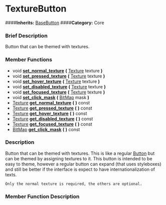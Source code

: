 #  TextureButton  
####**Inherits:** [BaseButton](class_basebutton)
####**Category:** Core

###  Brief Description  
Button that can be themed with textures.

###  Member Functions 
  * void  **[set&#95;normal&#95;texture](#set_normal_texture)**  **(** [Texture](class_texture) texture  **)**
  * void  **[set&#95;pressed&#95;texture](#set_pressed_texture)**  **(** [Texture](class_texture) texture  **)**
  * void  **[set&#95;hover&#95;texture](#set_hover_texture)**  **(** [Texture](class_texture) texture  **)**
  * void  **[set&#95;disabled&#95;texture](#set_disabled_texture)**  **(** [Texture](class_texture) texture  **)**
  * void  **[set&#95;focused&#95;texture](#set_focused_texture)**  **(** [Texture](class_texture) texture  **)**
  * void  **[set&#95;click&#95;mask](#set_click_mask)**  **(** [BitMap](class_bitmap) mask  **)**
  * [Texture](class_texture)  **[get&#95;normal&#95;texture](#get_normal_texture)**  **(** **)** const
  * [Texture](class_texture)  **[get&#95;pressed&#95;texture](#get_pressed_texture)**  **(** **)** const
  * [Texture](class_texture)  **[get&#95;hover&#95;texture](#get_hover_texture)**  **(** **)** const
  * [Texture](class_texture)  **[get&#95;disabled&#95;texture](#get_disabled_texture)**  **(** **)** const
  * [Texture](class_texture)  **[get&#95;focused&#95;texture](#get_focused_texture)**  **(** **)** const
  * [BitMap](class_bitmap)  **[get&#95;click&#95;mask](#get_click_mask)**  **(** **)** const

###  Description  
Button that can be themed with textures. This is like a regular [Button](class_button) but can be themed by assigning textures to it. This button is intended to be easy to theme, however a regular button can expand (that uses styleboxes) and still be better if the interface is expect to have internationalization of texts.

	Only the normal texture is required, the others are optional.

###  Member Function Description  
